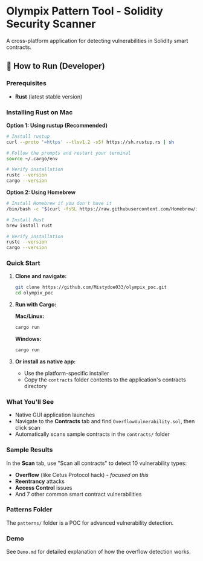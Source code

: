 # Olympix Pattern Tool - Solidity Security Scanner

A cross-platform application for detecting vulnerabilities in Solidity smart contracts.

## 🚀 How to Run (Developer)

### Prerequisites

- **Rust** (latest stable version)

### Installing Rust on Mac

**Option 1: Using rustup (Recommended)**

```bash
# Install rustup
curl --proto '=https' --tlsv1.2 -sSf https://sh.rustup.rs | sh

# Follow the prompts and restart your terminal
source ~/.cargo/env

# Verify installation
rustc --version
cargo --version
```

**Option 2: Using Homebrew**

```bash
# Install Homebrew if you don't have it
/bin/bash -c "$(curl -fsSL https://raw.githubusercontent.com/Homebrew/install/HEAD/install.sh)"

# Install Rust
brew install rust

# Verify installation
rustc --version
cargo --version
```

### Quick Start

1. **Clone and navigate:**

   ```bash
   git clone https://github.com/Mistydoe033/olympix_poc.git
   cd olympix_poc
   ```

2. **Run with Cargo:**

   **Mac/Linux:**

   ```bash
   cargo run
   ```

   **Windows:**

   ```cmd
   cargo run
   ```

3. **Or install as native app:**
   - Use the platform-specific installer
   - Copy the `contracts` folder contents to the application's contracts directory

### What You'll See

- Native GUI application launches
- Navigate to the **Contracts** tab and find `OverflowVulnerability.sol`, then click scan
- Automatically scans sample contracts in the `contracts/` folder

### Sample Results

In the **Scan** tab, use "Scan all contracts" to detect 10 vulnerability types:

- **Overflow** (like Cetus Protocol hack) - _focused on this_
- **Reentrancy** attacks
- **Access Control** issues
- And 7 other common smart contract vulnerabilities

### Patterns Folder

The `patterns/` folder is a POC for advanced vulnerability detection.

### Demo

See `Demo.md` for detailed explanation of how the overflow detection works.
